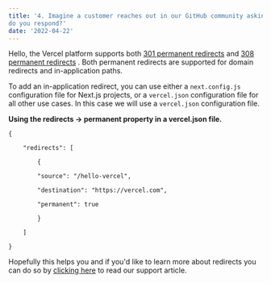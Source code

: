 ```yaml
---
title: '4. Imagine a customer reaches out in our GitHub community asking "How do I do a redirect from /hello-vercel to https://vercel.com?" In a couple of paragraphs, how
do you respond?'
date: '2022-04-22'
---
```


Hello, the Vercel platform supports both [301 permanent redirects](https://developer.mozilla.org/en-US/docs/Web/HTTP/Status/301)  and [308 permanent redirects](https://developer.mozilla.org/en-US/docs/Web/HTTP/Status/308) . Both permanent redirects are supported for domain redirects and in-application paths.

To add an in-application redirect, you can use either a `next.config.js` configuration file for Next.js projects, or a `vercel.json` configuration file for all other use cases. In this case we will use a `vercel.json` configuration file.

**Using the redirects → permanent property in a vercel.json file.**

    {

        "redirects": [

            { 

            "source": "/hello-vercel",

            "destination": "https://vercel.com", 

            "permanent": true

            }

        ]

    }

Hopefully this helps you and if you'd like to learn more about redirects you can do so by [clicking here](https://vercel.com/support/articles/does-vercel-support-permanent-redirects?query=redire#in-application-redirects) to read our support article.

